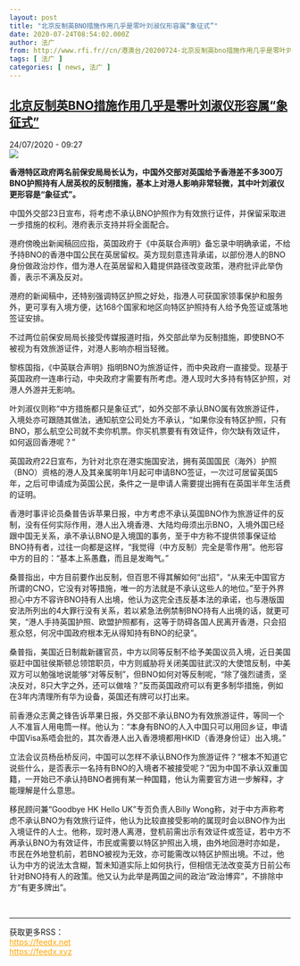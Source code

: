 ```yaml
---
layout: post
title: "北京反制英BNO措施作用几乎是零叶刘淑仪形容属“象征式”"
date: 2020-07-24T08:54:02.000Z
author: 法广
from: http://www.rfi.fr//cn/港澳台/20200724-北京反制英bno措施作用几乎是零叶刘淑仪形容属-象征式
tags: [ 法广 ]
categories: [ news, 法广 ]
---
```

<!--1595580842000-->
[北京反制英BNO措施作用几乎是零叶刘淑仪形容属“象征式”](http://www.rfi.fr//cn/%E6%B8%AF%E6%BE%B3%E5%8F%B0/20200724-%E5%8C%97%E4%BA%AC%E5%8F%8D%E5%88%B6%E8%8B%B1bno%E6%8E%AA%E6%96%BD%E4%BD%9C%E7%94%A8%E5%87%A0%E4%B9%8E%E6%98%AF%E9%9B%B6%E5%8F%B6%E5%88%98%E6%B7%91%E4%BB%AA%E5%BD%A2%E5%AE%B9%E5%B1%9E-%E8%B1%A1%E5%BE%81%E5%BC%8F)
------

<div>
<div>24/07/2020 - 09:27</div><img src="https://s.rfi.fr/media/display/c2d3a626-cd7e-11ea-932e-005056bf87d6/w:310/p:16x9/2020-07-21T152458Z_1791793698_RC2RXH91GWWR_RTRMADP_3_HONGKONG-SECURITY.JPG"><p><strong>香港特区政府两名前保安局局长认为，中国外交部对英国给予香港差不多300万BNO护照持有人居英权的反制措施，基本上对港人影响非常轻微，其中叶刘淑仪更形容是“象征式”。</strong></p><div class="t-content__body u-clearfix"><div class="m-interstitial"></div><p>中国外交部23日宣布，将考虑不承认BNO护照作为有效旅行证件，并保留采取进一步措施的权利。港府表示支持并将全面配合。</p><p>港府傍晚出新闻稿回应指，英国政府于《中英联合声明》备忘录中明确承诺，不给予持BNO的香港中国公民在英居留权。英方现刻意违背承诺，以部份港人的BNO身份做政治炒作，借为港人在英居留和入籍提供路径改变政策，港府批评此举伪善，表示不满及反对。</p><p>港府的新闻稿中，还特别强调特区护照之好处，指港人可获国家领事保护和服务外，更可享有入境方便，达168个国家和地区向特区护照持有人给予免签证或落地签证安排。</p><p>不过两位前保安局局长接受传媒报道时指，外交部此举为反制措施，即使BNO不被视为有效旅游证件，对港人影响亦相当轻微。</p><p>黎栋国指，《中英联合声明》指明BNO为旅游证件，而中央政府一直接受。现基于英国政府一连串行动，中央政府才需要有所考虑。港人现时大多持有特区护照，对港人外游并无影响。</p><p>叶刘淑仪则称“中方措施都只是象征式”，如外交部不承认BNO属有效旅游证件，入境处亦可跟随其做法，通知航空公司处方不承认，“如果你没有特区护照，只有BNO，那么航空公司就不卖你机票。你买机票要有有效证件，你欠缺有效证件，如何返回香港呢？”</p><p>英国政府22日宣布，为针对北京在港实施国安法，拥有英国国民（海外）护照（BNO）资格的港人及其亲属明年1月起可申请BNO签证，一次过可居留英国5年，之后可申请成为英国公民，条件之一是申请人需要提出拥有在英国半年生活费的证明。</p><p>香港时事评论员桑普告诉苹果日报，中方考虑不承认英国BNO作为旅游证件的反制，没有任何实际作用，港人出入境香港、大陆均毋须出示BNO，入境外国已经跟中国无关系，承不承认BNO是入境国的事务，至于中方称不提供领事保证给BNO持有者，过往一向都是这样，“我觉得（中方反制）完全是零作用”。他形容中方的目的：“基本上系愚蠢，而且是发晦气。”</p><p>桑普指出，中方目前要作出反制，但百思不得其解如何“出招”，“从来无中国官方所谓的CNO，它没有对等措施，唯一的方法就是不承认这些人的地位。”至于外界担心中方不容许BNO持有人出境，他认为这完全违反基本法的承诺，也与港版国安法所列出的4大罪行没有关系，若以紧急法例禁制BNO持有人出境的话，就更可笑，“港人手持英国护照、欧盟护照都有，这等于防碍各国人民离开香港，只会招惹众怒，何况中国政府根本无从得知持有BNO的纪录”。</p><p>桑普指，美国近日制裁新疆官员，中方以同等反制不给予美国议员入境，近日美国驱赶中国驻侯斯顿总领馆职员，中方则威胁将关闭美国驻武汉的大使馆反制，中美双方可以勉强地说能够“对等反制”，但BNO如何对等反制呢，“除了强烈谴责，坚决反对，8只大字之外，还可以做啥？”反而英国政府可以有更多制华措施，例如在3年内清理所有华为设备，英国还有牌可以打出来。</p><p>前香港众志黄之锋告诉苹果日报，外交部不承认BNO为有效旅游证件，等同一个人不准盲人用电筒一样。他认为：“本身有BNO的人入中国只可以用回乡证，申请中国Visa系唔会批的，其次香港人出入香港境都用HKID（香港身份证）出入境。”</p><p>立法会议员杨岳桥反问，中国可以怎样不承认BNO作为旅游证件？“根本不知道它说些什么，是否表示一名持有BNO的入境者不被接受呢？”因为中国不承认双重国籍，一开始已不承认持BNO者拥有某一种国籍，他认为需要官方进一步解释，才能理解是什么意思。</p><p>移民顾问兼“Goodbye HK Hello UK”专页负责人Billy Wong称，对于中方声称考虑不承认BNO为有效旅行证件，他认为比较直接受影响的属现时会以BNO作为出入境证件的人士。他称，现时港人离港，登机前需出示有效证件或签证，若中方不再承认BNO为有效证件，市民或需要以特区护照出入境，由外地回港时亦如是，市民在外地登机前，若BNO被视为无效，亦可能需改以特区护照出境。不过，他认为中方的说法太含糊，暂未知道实际上如何执行，但相信无法改变英方日前公布针对BNO持有人的政策。他又认为此举是两国之间的政治“政治博弈”，不排除中方“有更多牌出”。</p><div class="o-self-promo o-self-promo--nl o-self-promo--hidden" data-selfpromo-newsletter></div><div class="o-self-promo o-self-promo--app o-self-promo--hidden" data-selfpromo-app></div></div><br><hr><div>获取更多RSS：<br><a href="https://feedx.net" style="color:orange" target="_blank">https://feedx.net</a> <br><a href="https://feedx.xyz" style="color:orange" target="_blank">https://feedx.xyz</a><br></div>
</div>
